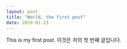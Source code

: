 ```yaml
---
layout: post
title: "World, the first post"
date: 2019-01-23
---
```


This is my first post.
이것은 저의 첫 번째 글입니다.
